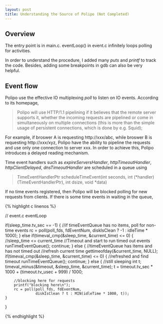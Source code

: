 ```yaml
---
layout: post
title: Understanding the Source of Polipo (Not Completed)
---
```


## Overview

The entry point is in main.c. eventLoop() in event.c infinitely loops polling for activities.

In order to understand the procedure, I added many *puts* and *printf* to track the code. Besides, adding some breakpoints in gdb can also be very helpful.


## Event flow

Polipo use the effective IO multiplexing *poll* to listen on IO events. According to its homepage,

> Polipo will use HTTP/1.1 pipelining if it believes that the remote server supports it, whether the incoming requests are pipelined or come in simultaneously on multiple connections (this is more than the simple usage of persistent connections, which is done by e.g. Squid);

For example, if broswer A is requesting http://xxx/abc, while broswer B is requesting http://xxx/xyz, Polipo have the ability to pipeline the requests and use only one connection to server xxx. In order to achieve this, Polipo introduces a delayed reading mechanism.

Time event handlers such as *expireServersHandler*, *httpTimeoutHandler*, *httpClientDelayed*, *dnsTimeoutHandler* are scheduled in a queue using

> TimeEventHandlerPtr
> scheduleTimeEvent(int seconds,
>                  int (*handler)(TimeEventHandlerPtr), int dsize, void *data)

If no time events registered, then Polipo will be blocked polling for new requests from clients. If there is some time events in waiting in the queue, 

{% highlight c linenos %}

// event.c eventLoop


if(sleep_time.tv_sec == -1) {
  //if timeEventQueue has no items, poll for non-time events
    rc = poll(poll_fds, fdEventNum, 
              diskIsClean ? -1 : idleTime * 1000);
} else if(timeval_cmp(&sleep_time, &current_time) <= 0) {
  //sleep_time <= current_time
  //Timeout and start to run timed out events
    runTimeEventQueue();
    continue;
} else {
  //timeEventQueue has items and has not timed out
  //refresh current time
    gettimeofday(&current_time, NULL);
    if(timeval_cmp(&sleep_time, &current_time) <= 0) {
	  //refreshed and find timeout
        runTimeEventQueue();
        continue;
    } else {
	  //still sleeping
        int t;
        timeval_minus(&timeout, &sleep_time, &current_time);
        t = timeout.tv_sec * 1000 + (timeout.tv_usec + 999) / 1000;

		//blocking here for requests
		printf("blocking here\n");
        rc = poll(poll_fds, fdEventNum,
                  diskIsClean ? t : MIN(idleTime * 1000, t));
    }
}

{% endhighlight %}
